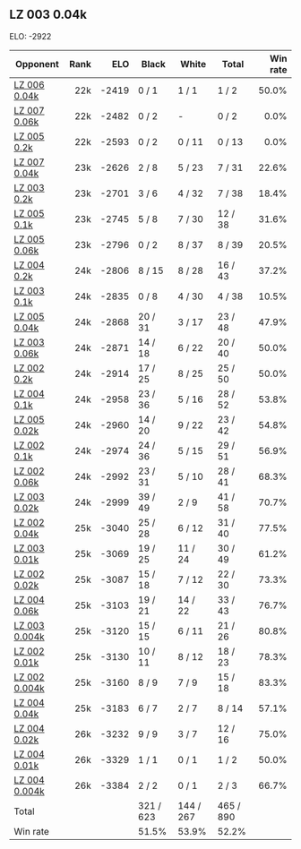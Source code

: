 ## LZ 003 0.04k ##

ELO: -2922

Opponent | Rank | ELO | Black | White | Total | Win rate
---------|-----:|----:|-------|-------|-------|-------:
[LZ 006 0.04k](LZ%20006%200.04k.md) | 22k | -2419 | 0 / 1 | 1 / 1 | 1 / 2 | 50.0%
[LZ 007 0.06k](LZ%20007%200.06k.md) | 22k | -2482 | 0 / 2 | - | 0 / 2 | 0.0%
[LZ 005 0.2k](LZ%20005%200.2k.md) | 22k | -2593 | 0 / 2 | 0 / 11 | 0 / 13 | 0.0%
[LZ 007 0.04k](LZ%20007%200.04k.md) | 23k | -2626 | 2 / 8 | 5 / 23 | 7 / 31 | 22.6%
[LZ 003 0.2k](LZ%20003%200.2k.md) | 23k | -2701 | 3 / 6 | 4 / 32 | 7 / 38 | 18.4%
[LZ 005 0.1k](LZ%20005%200.1k.md) | 23k | -2745 | 5 / 8 | 7 / 30 | 12 / 38 | 31.6%
[LZ 005 0.06k](LZ%20005%200.06k.md) | 23k | -2796 | 0 / 2 | 8 / 37 | 8 / 39 | 20.5%
[LZ 004 0.2k](LZ%20004%200.2k.md) | 24k | -2806 | 8 / 15 | 8 / 28 | 16 / 43 | 37.2%
[LZ 003 0.1k](LZ%20003%200.1k.md) | 24k | -2835 | 0 / 8 | 4 / 30 | 4 / 38 | 10.5%
[LZ 005 0.04k](LZ%20005%200.04k.md) | 24k | -2868 | 20 / 31 | 3 / 17 | 23 / 48 | 47.9%
[LZ 003 0.06k](LZ%20003%200.06k.md) | 24k | -2871 | 14 / 18 | 6 / 22 | 20 / 40 | 50.0%
[LZ 002 0.2k](LZ%20002%200.2k.md) | 24k | -2914 | 17 / 25 | 8 / 25 | 25 / 50 | 50.0%
[LZ 004 0.1k](LZ%20004%200.1k.md) | 24k | -2958 | 23 / 36 | 5 / 16 | 28 / 52 | 53.8%
[LZ 005 0.02k](LZ%20005%200.02k.md) | 24k | -2960 | 14 / 20 | 9 / 22 | 23 / 42 | 54.8%
[LZ 002 0.1k](LZ%20002%200.1k.md) | 24k | -2974 | 24 / 36 | 5 / 15 | 29 / 51 | 56.9%
[LZ 002 0.06k](LZ%20002%200.06k.md) | 24k | -2992 | 23 / 31 | 5 / 10 | 28 / 41 | 68.3%
[LZ 003 0.02k](LZ%20003%200.02k.md) | 24k | -2999 | 39 / 49 | 2 / 9 | 41 / 58 | 70.7%
[LZ 002 0.04k](LZ%20002%200.04k.md) | 25k | -3040 | 25 / 28 | 6 / 12 | 31 / 40 | 77.5%
[LZ 003 0.01k](LZ%20003%200.01k.md) | 25k | -3069 | 19 / 25 | 11 / 24 | 30 / 49 | 61.2%
[LZ 002 0.02k](LZ%20002%200.02k.md) | 25k | -3087 | 15 / 18 | 7 / 12 | 22 / 30 | 73.3%
[LZ 004 0.06k](LZ%20004%200.06k.md) | 25k | -3103 | 19 / 21 | 14 / 22 | 33 / 43 | 76.7%
[LZ 003 0.004k](LZ%20003%200.004k.md) | 25k | -3120 | 15 / 15 | 6 / 11 | 21 / 26 | 80.8%
[LZ 002 0.01k](LZ%20002%200.01k.md) | 25k | -3130 | 10 / 11 | 8 / 12 | 18 / 23 | 78.3%
[LZ 002 0.004k](LZ%20002%200.004k.md) | 25k | -3160 | 8 / 9 | 7 / 9 | 15 / 18 | 83.3%
[LZ 004 0.04k](LZ%20004%200.04k.md) | 25k | -3183 | 6 / 7 | 2 / 7 | 8 / 14 | 57.1%
[LZ 004 0.02k](LZ%20004%200.02k.md) | 26k | -3232 | 9 / 9 | 3 / 7 | 12 / 16 | 75.0%
[LZ 004 0.01k](LZ%20004%200.01k.md) | 26k | -3329 | 1 / 1 | 0 / 1 | 1 / 2 | 50.0%
[LZ 004 0.004k](LZ%20004%200.004k.md) | 26k | -3384 | 2 / 2 | 0 / 1 | 2 / 3 | 66.7%
Total | | | 321 / 623 | 144 / 267 | 465 / 890 | 
Win rate| | | 51.5% | 53.9% | 52.2% | 
